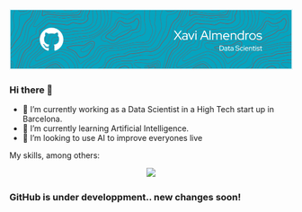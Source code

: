 

<!--
**AlmendrosCarmona/AlmendrosCarmona** is a ✨ _special_ ✨ repository because its `README.md` (this file) appears on your GitHub profile.

Here are some ideas to get you started:

- 🔭 I’m currently working on ...
- 🌱 I’m currently learning ...
- 👯 I’m looking to collaborate on ...
- 🤔 I’m looking for help with ...
- 💬 Ask me about ...
- 📫 How to reach me: ...
- 😄 Pronouns: ...
- ⚡ Fun fact: ...
-->

![plot](./header_github.png)

### Hi there 👋

- 🔭 I’m currently working as a Data Scientist in a High Tech start up in Barcelona. 
- 🌱 I’m currently learning Artificial Intelligence.
- 👯 I’m looking to use AI to improve everyones live


My skills, among others: 

<p align="center">
  <a href="https://skillicons.dev">
    <img src="https://skillicons.dev/icons?i=aws,azure,docker,gcp,grafana,linux,matlab,mongodb,mysql,opencv,postgres,pytorch,sklearn,tensorflow,sqlite,qt,raspberrypi,arduino,linux,py,r,ros&perline=11" />
  </a>
</p>

### GitHub is under developpment.. new changes soon! 
